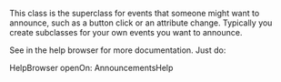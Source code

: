 This class is the superclass for events that someone might want to announce, such as a button click or an attribute change. Typically you create subclasses for your own events you want to announce.

See in the help browser for more documentation. Just do:

HelpBrowser openOn: AnnouncementsHelp
